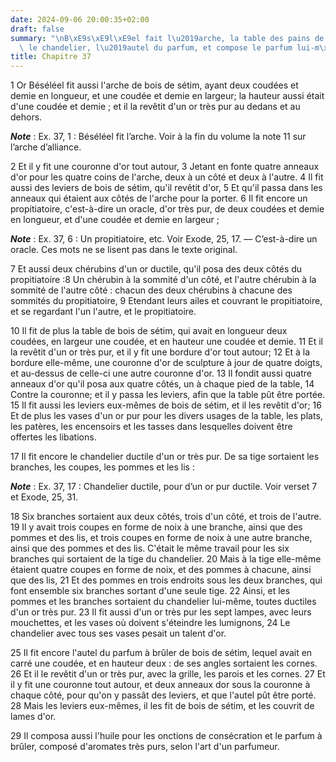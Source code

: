 ```yaml
---
date: 2024-09-06 20:00:35+02:00
draft: false
summary: "\nB\xE9s\xE9l\xE9el fait l\u2019arche, la table des pains de proposition,\
  \ le chandelier, l\u2019autel du parfum, et compose le parfum lui-m\xEAme.\n"
title: Chapitre 37
---
```





1 Or Béséléel fit aussi l'arche de bois de sétim, ayant deux coudées et demie en longueur, et une coudée et demie en largeur; la hauteur aussi était d'une coudée et demie ; et il la revêtit d'un or très pur au dedans et au dehors.

***Note*** :  Ex. 37, 1 : Béséléel fit l’arche. Voir à la fin du volume la note 11 sur l’arche d’alliance.

2 Et il y fit une couronne d'or tout autour, 3 Jetant en fonte quatre anneaux d'or pour les quatre coins de l'arche, deux à un côté et deux à l'autre. 4 Il fit aussi des leviers de bois de sétim, qu'il revêtit d'or, 5 Et qu'il passa dans les anneaux qui étaient aux côtés de l'arche pour la porter. 6 Il fit encore un propitiatoire, c'est-à-dire un oracle, d'or très pur, de deux coudées et demie en longueur, et d'une coudée et demie en largeur ;

***Note*** :  Ex. 37, 6 : Un propitiatoire, etc. Voir Exode, 25, 17. ― C’est-à-dire un oracle. Ces mots ne se lisent pas dans le texte original.

7 Et aussi deux chérubins d'un or ductile, qu'il posa des deux côtés du propitiatoire :8 Un chérubin à la sommité d'un côté, et l'autre chérubin à la sommité de l'autre côté : chacun des deux chérubins à chacune des sommités du propitiatoire, 9 Etendant leurs ailes et couvrant le propitiatoire, et se regardant l'un l'autre, et le propitiatoire.


10 Il fit de plus la table de bois de sétim, qui avait en longueur deux coudées, en largeur une coudée, et en hauteur une coudée et demie. 11 Et il la revêtit d'un or très pur, et il y fit une bordure d'or tout autour; 12 Et à la bordure elle-même, une couronne d'or de sculpture à jour de quatre doigts, et au-dessus de celle-ci une autre couronne d'or. 13 Il fondit aussi quatre anneaux d'or qu'il posa aux quatre côtés, un à chaque pied de la table, 14 Contre la couronne; et il y passa les leviers, afin que la table pût être portée. 15 Il fit aussi les leviers eux-mêmes de bois de sétim, et il les revêtit d'or; 16 Et de plus les vases d'un or pur pour les divers usages de la table, les plats, les patères, les encensoirs et les tasses dans lesquelles doivent être offertes les libations.


17 Il fit encore le chandelier ductile d'un or très pur. De sa tige sortaient les branches, les coupes, les pommes et les lis :

***Note*** :  Ex. 37, 17 : Chandelier ductile, pour d’un or pur ductile. Voir verset 7 et Exode, 25, 31.

18 Six branches sortaient aux deux côtés, trois d'un côté, et trois de l'autre. 19 Il y avait trois coupes en forme de noix à une branche, ainsi que des pommes et des lis, et trois coupes en forme de noix à une autre branche, ainsi que des pommes et des lis. C'était le même travail pour les six branches qui sortaient de la tige du chandelier. 20 Mais à la tige elle-même étaient quatre coupes en forme de noix, et des pommes à chacune, ainsi que des lis, 21 Et des pommes en trois endroits sous les deux branches, qui font ensemble six branches sortant d'une seule tige. 22 Ainsi, et les pommes et les branches sortaient du chandelier lui-même, toutes ductiles d'un or très pur. 23 Il fit aussi d'un or très pur les sept lampes, avec leurs mouchettes, et les vases où doivent s'éteindre les lumignons, 24 Le chandelier avec tous ses vases pesait un talent d'or.


25 Il fit encore l'autel du parfum à brûler de bois de sétim, lequel avait en carré une coudée, et en hauteur deux : de ses angles sortaient les cornes. 26 Et il le revêtit d'un or très pur, avec la grille, les parois et les cornes. 27 Et il y fit une couronne tout autour, et deux anneaux dor sous la couronne à chaque côté, pour qu'on y passât des leviers, et que l'autel pût être porté. 28 Mais les leviers eux-mêmes, il les fit de bois de sétim, et les couvrit de lames d'or.


29 Il composa aussi l'huile pour les onctions de consécration et le parfum à brûler, composé d'aromates très purs, selon l'art d'un parfumeur.

